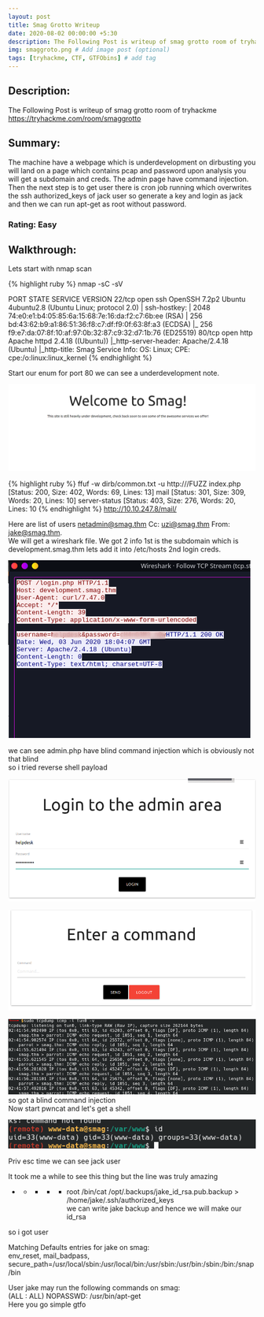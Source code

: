 ```yaml
---
layout: post
title: Smag Grotto Writeup
date: 2020-08-02 00:00:00 +5:30
description: The Following Post is writeup of smag grotto room of tryhackme # Add post description (optional)
img: smaggroto.png # Add image post (optional)
tags: [tryhackme, CTF, GTFObins] # add tag
---
```


## Description:

The Following Post is writeup of smag grotto room of tryhackme <https://tryhackme.com/room/smaggrotto>

## Summary:

  The machine have a webpage which is underdevelopment on dirbusting you will land on a page which contains pcap
  and password upon analysis you will get a subdomain and creds. The admin page have command injection.
  Then the next step is to get user there is cron job running which overwrites the ssh authorized_keys of jack user
  so generate a key and login as jack and then we can run apt-get as root without password.

### Rating: Easy

## Walkthrough:

Lets start with nmap scan

{% highlight ruby %}
nmap -sC -sV <ip>

PORT   STATE SERVICE VERSION
22/tcp open  ssh     OpenSSH 7.2p2 Ubuntu 4ubuntu2.8 (Ubuntu Linux; protocol 2.0)
| ssh-hostkey:
|   2048 74:e0:e1:b4:05:85:6a:15:68:7e:16:da:f2:c7:6b:ee (RSA)
|   256 bd:43:62:b9:a1:86:51:36:f8:c7:df:f9:0f:63:8f:a3 (ECDSA)
|_  256 f9:e7:da:07:8f:10:af:97:0b:32:87:c9:32:d7:1b:76 (ED25519)
80/tcp open  http    Apache httpd 2.4.18 ((Ubuntu))
|_http-server-header: Apache/2.4.18 (Ubuntu)
|_http-title: Smag
Service Info: OS: Linux; CPE: cpe:/o:linux:linux_kernel
{% endhighlight %}

Start our enum for port 80
we can see a underdevelopment note.

![Port 80](/assets/img/smaggrotto/port80.png)

{% highlight ruby %}
ffuf -w dirb/common.txt -u http://<ip>/FUZZ
index.php               [Status: 200, Size: 402, Words: 69, Lines: 13]
mail                    [Status: 301, Size: 309, Words: 20, Lines: 10]
server-status           [Status: 403, Size: 276, Words: 20, Lines: 10
{% endhighlight %}
http://10.10.247.8/mail/

Here are list of users
netadmin@smag.thm Cc: uzi@smag.thm From: jake@smag.thm.<br/>
We will get a wireshark file. We got 2 info 1st is the subdomain which is development.smag.thm lets add it into /etc/hosts
2nd login creds.

![wireshark analysis](/assets/img/smaggrotto/wireshark.png)<br/>

we can see admin.php have blind command injection which is obviously not that blind<br/>
so i tried reverse shell payload

![Login.php](/assets/img/smaggrotto/login.php.png)<br/>

![Admin Panel](/assets/img/smaggrotto/adminpanel.png)<br/>

![blind command injection](/assets/img/smaggrotto/blindcmd.png)<br/>
so got a blind command injection<br/>
Now start pwncat and let's get a shell

![Shell](/assets/img/smaggrotto/shell.png)<br/>

Priv esc time we can see jack user

It took me a while to see this thing but the line was truly amazing<br/>
*  *    * * *   root    /bin/cat /opt/.backups/jake_id_rsa.pub.backup > /home/jake/.ssh/authorized_keys<br/>
we can write jake backup and hence we will make our id_rsa

so i got user

Matching Defaults entries for jake on smag:<br/>
    env_reset, mail_badpass, secure_path=/usr/local/sbin\:/usr/local/bin\:/usr/sbin\:/usr/bin\:/sbin\:/bin\:/snap/bin

User jake may run the following commands on smag:<br/>
    (ALL : ALL) NOPASSWD: /usr/bin/apt-get<br/>
Here you go simple gtfo
